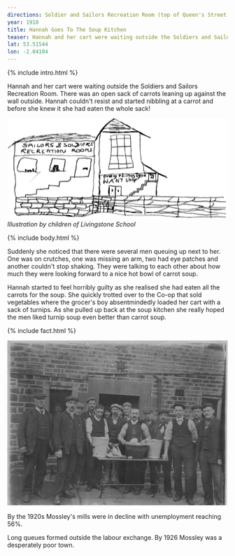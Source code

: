 ```yaml
---
directions: Soldier and Sailors Recreation Room (top of Queen's Street)
year: 1918
title: Hannah Goes To The Soup Kitchen
teaser: Hannah and her cart were waiting outside the Soldiers and Sailors Recreation Room.
lat: 53.51544
lon: -2.04104
---
```


{% include intro.html %}

Hannah and her cart were waiting outside the Soldiers and Sailors Recreation Room. There was an open sack of carrots leaning up against the wall outside. Hannah couldn't resist and started nibbling at a carrot and before she knew it she had eaten the whole sack!

![Illustration by children of Livingstone School](/images/stops/horse/Trail_Horse_7.png)
_Illustration by children of Livingstone School_

{% include body.html %}

Suddenly she noticed that there were several men queuing up next to her. One was on crutches, one was missing an arm, two had eye patches and another couldn't stop shaking. They were talking to each other about how much they were looking forward to a nice hot bowl of carrot soup.

Hannah started to feel horribly guilty as she realised she had eaten all the carrots for the soup. She quickly trotted over to the Co-op that sold vegetables where the grocer's boy absentmindedly loaded her cart with a sack of turnips. As she pulled up back at the soup kitchen she really hoped the men liked turnip soup even better than carrot soup.

{% include fact.html %}

![Soup kitchen](/images/stops/horse/Trail_Horse_7b.png)

By the 1920s Mossley's mills were in decline with unemployment reaching 56%.

Long queues formed outside the labour exchange. By 1926 Mossley was a desperately poor town.